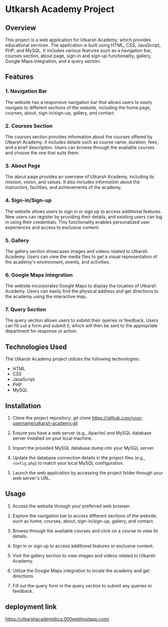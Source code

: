 # Utkarsh Academy Project

## Overview
This project is a web application for Utkarsh Academy, which provides educational services. The application is built using HTML, CSS, JavaScript, PHP, and MySQL. It includes various features such as a navigation bar, courses section, about page, sign-in and sign-up functionality, gallery, Google Maps integration, and a query section.

## Features

### 1. Navigation Bar
The website has a responsive navigation bar that allows users to easily navigate to different sections of the website, including the home page, courses, about, sign-in/sign-up, gallery, and contact.

### 2. Courses Section
The courses section provides information about the courses offered by Utkarsh Academy. It includes details such as course name, duration, fees, and a brief description. Users can browse through the available courses and choose the one that suits them.

### 3. About Page
The about page provides an overview of Utkarsh Academy, including its mission, vision, and values. It also includes information about the instructors, facilities, and achievements of the academy.

### 4. Sign-in/Sign-up
The website allows users to sign in or sign up to access additional features. New users can register by providing their details, and existing users can log in using their credentials. This functionality enables personalized user experiences and access to exclusive content.

### 5. Gallery
The gallery section showcases images and videos related to Utkarsh Academy. Users can view the media files to get a visual representation of the academy's environment, events, and activities.

### 6. Google Maps Integration
The website incorporates Google Maps to display the location of Utkarsh Academy. Users can easily find the physical address and get directions to the academy using the interactive map.

### 7. Query Section
The query section allows users to submit their queries or feedback. Users can fill out a form and submit it, which will then be sent to the appropriate department for response or action.

## Technologies Used
The Utkarsh Academy project utilizes the following technologies:

- HTML
- CSS
- JavaScript
- PHP
- MySQL

## Installation

1. Clone the project repository:
git clone https://github.com/your-username/utkarsh-academy.git

2. Ensure you have a web server (e.g., Apache) and MySQL database server installed on your local machine.

3. Import the provided MySQL database dump into your MySQL server.

4. Update the database connection details in the project files (e.g., `config.php`) to match your local MySQL configuration.

5. Launch the web application by accessing the project folder through your web server's URL.

## Usage

1. Access the website through your preferred web browser.

2. Explore the navigation bar to access different sections of the website, such as home, courses, about, sign-in/sign-up, gallery, and contact.

3. Browse through the available courses and click on a course to view its details.

4. Sign in or sign up to access additional features or exclusive content.

5. Visit the gallery section to view images and videos related to Utkarsh Academy.

6. Utilize the Google Maps integration to locate the academy and get directions.

7. Fill out the query form in the query section to submit any queries or feedback.

## deployment link
https://utkarshacademebca.000webhostapp.com/

